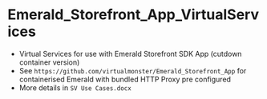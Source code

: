 # Emerald_Storefront_App_VirtualServices

- Virtual Services for use with Emerald Storefront SDK App (cutdown container version) 
- See `https://github.com/virtualmonster/Emerald_Storefront_App` for containerised Emerald with bundled HTTP Proxy pre configured
- More details in `SV Use Cases.docx`
